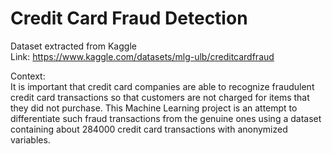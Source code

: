 # Credit Card Fraud Detection
Dataset extracted from Kaggle  
Link: https://www.kaggle.com/datasets/mlg-ulb/creditcardfraud

Context:  
It is important that credit card companies are able to recognize fraudulent credit card transactions so that customers are not charged for items that they did not purchase. This Machine Learning project is an attempt to differentiate such fraud transactions from the genuine ones using a dataset containing about 284000 credit card transactions with anonymized variables.
